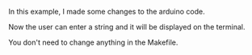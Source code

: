In this example, I made some changes to the arduino code. 

Now the user can enter a string and it will be displayed on the terminal.

You don't need to change anything in the Makefile.
